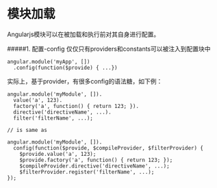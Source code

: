 # 模块加载

Angularjs模块可以在被加载和执行前对其自身进行配置。

#####1. 配置-config
仅仅只有providers和constants可以被注入到配置块中

    angular.module('myApp', [])
      .config(function($provide) { ...})
实际上，基于provider，有很多config的语法糖，如下例：

    angular.module('myModule', []).
      value('a', 123).
      factory('a', function() { return 123; }).
      directive('directiveName', ...).
      filter('filterName', ...);

    // is same as
    
    angular.module('myModule', []).
      config(function($provide, $compileProvider, $filterProvider) {
        $provide.value('a', 123);
        $provide.factory('a', function() { return 123; });
        $compileProvider.directive('directiveName', ...);
        $filterProvider.register('filterName', ...);
    });
